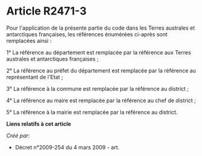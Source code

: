 # Article R2471-3

Pour l'application de la présente partie du code dans les Terres australes et antarctiques françaises, les références
énumérées ci-après sont remplacées ainsi :

1° La référence au département est remplacée par la référence aux Terres australes et antarctiques françaises ;

2° La référence au préfet du département est remplacée par la référence au représentant de l'Etat ;

3° La référence à la commune est remplacée par la référence au district ;

4° La référence au maire est remplacée par la référence au chef de district ;

5° La référence à la mairie est remplacée par la référence au district.

**Liens relatifs à cet article**

_Créé par_:

  - Décret n°2009-254 du 4 mars 2009 - art.
